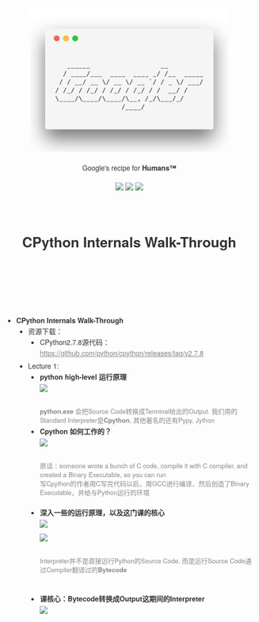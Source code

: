<h3 style="text-align:center;font-weight: 300;" align="center">
  <img src="logo.png" width="400px">
</h3>


<p align="center">
  Google's recipe for <b>Humans™</b>
  <br/><br/>
  <img src="https://forthebadge.com/images/badges/built-with-love.svg" width="87px">
  <img src="https://forthebadge.com/images/badges/made-with-python.svg" width="130px">
  <img src="https://img.shields.io/badge/downloads-0k-yellow.svg?style=flat-square">
  <br/><br/><br/>
</p>

  <h1 align="center">CPython Internals Walk-Through</h1>

<br/><br/><br/>

<!DOCTYPE html>
<html>
<body style="margin: 50px 20px;color: #333;font-family: 'Helvetica Neue','Hiragino Sans GB','WenQuanYi Micro Hei','Microsoft Yahei',sans-serif;">
<div class="export-wrapper"><div style="font-size: 24px; padding: 20px 15px 0;"></div><ul style="list-style: disc outside;"><li style="line-height: 22px;"><span class="content mubu-node" style="line-height: 22px; min-height: 22px; font-size: 14px; display: inline-block; vertical-align: top;"><span class="bold" style="font-weight: bold;">CPython Internals Walk-Through</span></span><ul class="children" style="list-style: disc outside; padding-bottom: 4px;"><li style="line-height: 22px;"><span class="content mubu-node" style="line-height: 22px; min-height: 22px; font-size: 14px; display: inline-block; vertical-align: top;">资源下载：</span><ul class="children" style="list-style: disc outside; padding-bottom: 4px;"><li style="line-height: 22px;"><span class="content mubu-node" style="line-height: 22px; min-height: 22px; font-size: 14px; display: inline-block; vertical-align: top;">CPython2.7.8源代码： <a class="content-link" target="_blank" rel="noreferrer" href="https://github.com/python/cpython/releases/tag/v2.7.8" style="text-decoration: underline; opacity: 0.6; color: inherit;">https://github.com/python/cpython/releases/tag/v2.7.8</a></span></li></ul></li><li style="line-height: 22px;"><span class="content mubu-node" style="line-height: 22px; min-height: 22px; font-size: 14px; display: inline-block; vertical-align: top;">Lecture 1:</span><ul class="children" style="list-style: disc outside; padding-bottom: 4px;"><li style="line-height: 22px;"><span class="content mubu-node" color="#333333" images="%5B%7B%22w%22%3A475%2C%22ow%22%3A1415%2C%22oh%22%3A785%2C%22id%22%3A%22f01638975032c128-808326%22%2C%22uri%22%3A%22document_image%2Faab0c29b-49f2-4f17-948e-dd3cfed7c78c-808326.jpg%22%7D%5D" style="color: rgb(51, 51, 51); line-height: 22px; min-height: 22px; font-size: 14px; display: inline-block; vertical-align: top;"><span class="bold" style="font-weight: bold;">python high-level 运行原理</span></span><div style="padding: 3px 0"><img src="https://img.mubu.com/document_image/aab0c29b-49f2-4f17-948e-dd3cfed7c78c-808326.jpg" style="max-width: 720px; width: 475px;" class="attach-img"></div><br><span class="note" style="display: inline-block; color: rgb(136, 136, 136); line-height: 18px; min-height: 18px; font-size: 13px; padding-bottom: 2px;"><span class="bold" style="font-weight: bold;">python.exe</span> 会把Source Code转换成Terminal给出的Output​​​​​​. 我们用的Standard Interpreter​是<span class="bold" style="font-weight: bold;">Cpython</span>, 其他著名的还有Pypy, Jython</span></li><li style="line-height: 22px;"><span class="content mubu-node" images="%5B%7B%22w%22%3A481%2C%22ow%22%3A550%2C%22oh%22%3A424%2C%22id%22%3A%22321163897cd1e906e-808326%22%2C%22uri%22%3A%22document_image%2Ffff72495-9bbf-4ff3-bbf3-eb54f38b2e46-808326.jpg%22%7D%5D" style="line-height: 22px; min-height: 22px; font-size: 14px; display: inline-block; vertical-align: top;"><span class="bold" style="font-weight: bold;">Cpython 如何工作的？</span></span><div style="padding: 3px 0"><img src="https://img.mubu.com/document_image/fff72495-9bbf-4ff3-bbf3-eb54f38b2e46-808326.jpg" style="max-width: 720px; width: 481px;" class="attach-img"></div><br><span class="note" style="display: inline-block; color: rgb(136, 136, 136); line-height: 18px; min-height: 18px; font-size: 13px; padding-bottom: 2px;">原话：someone wrote a bunch of C code, compile it with C compiler, and created a Binary Executable, so you can run<br>写Cpython的作者用C写完代码以后，用GCC进行编译，然后创造了​Binary Executable，并给与Python运行的环境<br>​</span></li><li style="line-height: 22px;"><span class="content mubu-node" color="#333333" images="%5B%7B%22w%22%3A461%2C%22ow%22%3A690%2C%22oh%22%3A479%2C%22id%22%3A%2222a1638983f2b3133-808326%22%2C%22uri%22%3A%22document_image%2Fd93125cb-99a4-4141-a186-630a8a8d5496-808326.jpg%22%7D%2C%7B%22w%22%3A143%2C%22ow%22%3A249%2C%22oh%22%3A328%2C%22id%22%3A%221fa1638987aa7413b-808326%22%2C%22uri%22%3A%22document_image%2F0c47b213-29cc-417d-b7e6-1ffa29080836-808326.jpg%22%7D%5D" style="color: rgb(51, 51, 51); line-height: 22px; min-height: 22px; font-size: 14px; display: inline-block; vertical-align: top;"><span class="bold" style="font-weight: bold;">深入一些的运行原理，以及这门课的核心</span></span><div style="padding: 3px 0"><img src="https://img.mubu.com/document_image/d93125cb-99a4-4141-a186-630a8a8d5496-808326.jpg" style="max-width: 720px; width: 461px;" class="attach-img"></div><div style="padding: 3px 0"><img src="https://img.mubu.com/document_image/0c47b213-29cc-417d-b7e6-1ffa29080836-808326.jpg" style="max-width: 720px; width: 143px;" class="attach-img"></div><br><span class="note" style="display: inline-block; color: rgb(136, 136, 136); line-height: 18px; min-height: 18px; font-size: 13px; padding-bottom: 2px;">Interpreter并不是直接运行Python的Source Code, 而是运行Source Code通过Compiler翻译过的<span class="bold" style="font-weight: bold;">Bytecode​​<br>​<br>​</span></span></li><li style="line-height: 22px;"><span class="content mubu-node" color="#333333" images="%5B%7B%22ow%22%3A249%2C%22oh%22%3A328%2C%22id%22%3A%2212c1638988b318149-808326%22%2C%22uri%22%3A%22document_image%2F94c1e4c6-3829-4342-8fd7-d2fe996d80c3-808326.jpg%22%7D%5D" style="color: rgb(51, 51, 51); line-height: 22px; min-height: 22px; font-size: 14px; display: inline-block; vertical-align: top;"><span class="bold" style="font-weight: bold;">课核心：Bytecode转换成Output这期间的Interpreter</span></span><div style="padding: 3px 0"><img src="https://img.mubu.com/document_image/94c1e4c6-3829-4342-8fd7-d2fe996d80c3-808326.jpg" style="max-width: 720px;" class="attach-img"></div></li></ul></li></ul></li></ul></div>
</body>
</html>
